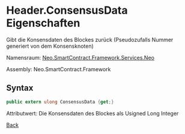 # Header.ConsensusData Eigenschaften

Gibt die Konsensdaten des Blockes zurück (Pseudozufalls Nummer generiert von dem Konsensknoten)

Namensraum: [Neo.SmartContract.Framework.Services.Neo](../../neo.md)

Assembly: Neo.SmartContract.Framework

## Syntax

```c#
public extern ulong ConsensusData {get;}
```

Attributwert: Die Konsensdaten des Blockes als Usigned Long Integer



[Back](../header.md)

